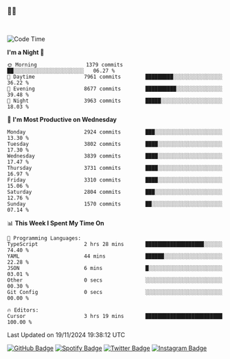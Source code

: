 ### 🤙🍺

<!-- <a href="https://github-readme-stats.vercel.app/api?username=hzak2xx&count_private=true&show_icons=true&theme=dracula">
  <img align="center" src="https://github-readme-stats.vercel.app/api?username=hzak2xx&count_private=true&show_icons=true&theme=dracula" />
</a>
</br> -->
</br>

<!--START_SECTION:waka-->
![Code Time](http://img.shields.io/badge/Code%20Time-3%2C639%20hrs%2025%20mins-blue)

**I'm a Night 🦉** 

```text
🌞 Morning                1379 commits        ██░░░░░░░░░░░░░░░░░░░░░░░   06.27 % 
🌆 Daytime                7961 commits        █████████░░░░░░░░░░░░░░░░   36.22 % 
🌃 Evening                8677 commits        ██████████░░░░░░░░░░░░░░░   39.48 % 
🌙 Night                  3963 commits        █████░░░░░░░░░░░░░░░░░░░░   18.03 % 
```
📅 **I'm Most Productive on Wednesday** 

```text
Monday                   2924 commits        ███░░░░░░░░░░░░░░░░░░░░░░   13.30 % 
Tuesday                  3802 commits        ████░░░░░░░░░░░░░░░░░░░░░   17.30 % 
Wednesday                3839 commits        ████░░░░░░░░░░░░░░░░░░░░░   17.47 % 
Thursday                 3731 commits        ████░░░░░░░░░░░░░░░░░░░░░   16.97 % 
Friday                   3310 commits        ████░░░░░░░░░░░░░░░░░░░░░   15.06 % 
Saturday                 2804 commits        ███░░░░░░░░░░░░░░░░░░░░░░   12.76 % 
Sunday                   1570 commits        ██░░░░░░░░░░░░░░░░░░░░░░░   07.14 % 
```


📊 **This Week I Spent My Time On** 

```text
💬 Programming Languages: 
TypeScript               2 hrs 28 mins       ███████████████████░░░░░░   74.40 % 
YAML                     44 mins             ██████░░░░░░░░░░░░░░░░░░░   22.28 % 
JSON                     6 mins              █░░░░░░░░░░░░░░░░░░░░░░░░   03.01 % 
Other                    0 secs              ░░░░░░░░░░░░░░░░░░░░░░░░░   00.30 % 
Git Config               0 secs              ░░░░░░░░░░░░░░░░░░░░░░░░░   00.00 % 

🔥 Editors: 
Cursor                   3 hrs 19 mins       █████████████████████████   100.00 % 
```


 Last Updated on 19/11/2024 19:38:12 UTC
<!--END_SECTION:waka-->

[![GitHub Badge](https://img.shields.io/badge/GitHub-100000?style=for-the-badge&logo=github&logoColor=white)](https://github.com/hzak2xx)
[![Spotify Badge](https://img.shields.io/badge/Spotify-1ED760?&style=for-the-badge&logo=spotify&logoColor=white)](https://open.spotify.com/user/uf90s6sbbh75a1mt44clkhkvf)
[![Twitter Badge](https://img.shields.io/badge/Twitter-1DA1F2?style=for-the-badge&logo=twitter&logoColor=white)](https://twitter.com/hzak2xx)
[![Instagram Badge](https://img.shields.io/badge/Instagram-E4405F?style=for-the-badge&logo=instagram&logoColor=white)](https://www.instagram.com/hzak2xx/)
